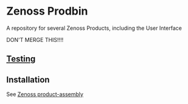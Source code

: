 # Zenoss Prodbin
A repository for several Zenoss Products, including the User Interface

DON'T MERGE THIS!!!!

## [Testing](tests/)


## Installation
See [Zenoss product-assembly](https://github.com/zenoss/product-assembly)
